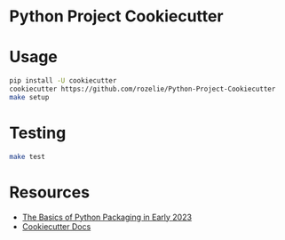 # Python Project Cookiecutter

# Usage
```bash
pip install -U cookiecutter
cookiecutter https://github.com/rozelie/Python-Project-Cookiecutter
make setup
```

# Testing
```bash
make test
```

# Resources
- [The Basics of Python Packaging in Early 2023](https://drivendata.co/blog/python-packaging-2023)
- [Cookiecutter Docs](https://cookiecutter.readthedocs.io/en/1.7.2/index.html)